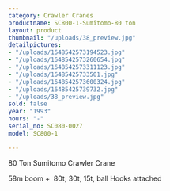 ```yaml
---
category: Crawler Cranes
productname: SC800-1-Sumitomo-80 ton
layout: product
thumbnail: "/uploads/38_preview.jpg"
detailpictures:
- "/uploads/1648542573194523.jpg"
- "/uploads/1648542573260654.jpg"
- "/uploads/1648542573311123.jpg"
- "/uploads/16485425733501.jpg"
- "/uploads/1648542573600324.jpg"
- "/uploads/16485425739732.jpg"
- "/uploads/38_preview.jpg"
sold: false
year: "1993"
hours: "-"
serial_no: SC080-0027
model: SC800-1

---
```

80 Ton Sumitomo Crawler Crane

58m boom +  80t, 30t, 15t, ball Hooks attached
